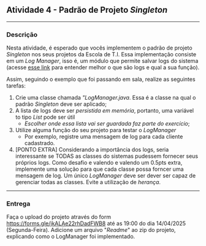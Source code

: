 ## Atividade 4 - Padrão de Projeto *Singleton*
***
### Descrição
Nesta atividade, é esperado que vocês implementem o padrão de projeto *Singleton* nos seus projetos da Escola de T.I. Essa implementação consiste em um *Log Manager*, isso é, um módulo que permite salvar logs do sistema (acesse [esse link](https://aws.amazon.com/pt/what-is/log-files/) para entender melhor o que são logs e qual a sua função).

Assim, seguindo o exemplo que foi passando em sala, realize as seguintes tarefas:

1. Crie uma classe chamada *"LogManager.java*. Essa é a classe na qual o padrão *Singleton* deve ser aplicado;
2. A lista de logs deve ser *persistida em memória*, portanto, uma variável to tipo *List<String>* pode ser útil
    + *Escolher onde essa lista vai ser guardada faz parte do exercício*;
3. Utilize alguma função do seu projeto para testar o *LogManager*
    + Por exemplo, registre uma mensagem de log para cada cliente cadastrado.
4. [PONTO EXTRA] Considerando a importância dos logs, seria interessante se TODAS as classes do sistemas pudessem fornecer seus próprios logs. Como desafio e valendo e valendo um 0.5pts extra, implemente uma solução para que cada classe possa forncer uma mensagem de log. Um único *LogManager* deve ser dever ser capaz de gerenciar todas as classes. Evite a utilização de *herança*.
***
### Entrega
Faça o upload do projeto através do form https://forms.gle/jkALAe22rhDadFWB8 até as 19:00 do dia 14/04/2025 (Segunda-Feira). Adicione um arquivo "*Readme*" ao zip do projeto, explicando como o LogManager foi implementado.

